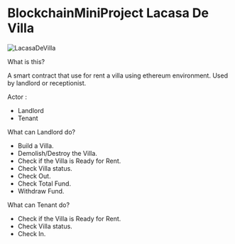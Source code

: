 # BlockchainMiniProject Lacasa De Villa

![LacasaDeVilla](https://user-images.githubusercontent.com/27840523/170194976-0e4ee5a4-4f6e-4ee4-8406-e51e4d5c0276.jpeg)

What is this?

A smart contract that use for rent a villa using ethereum environment. Used by landlord or receptionist.

Actor :
- Landlord
- Tenant

What can Landlord do?
- Build a Villa.
- Demolish/Destroy the Villa.
- Check if the Villa is Ready for Rent.
- Check Villa status.
- Check Out.
- Check Total Fund.
- Withdraw Fund.

What can Tenant do?
- Check if the Villa is Ready for Rent.
- Check Villa status.
- Check In.
